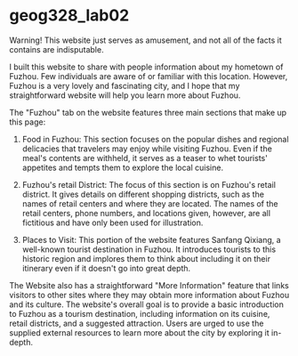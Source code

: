 # geog328_lab02

Warning! This website just serves as amusement, and not all of the facts it contains are indisputable.

I built this website to share with people information about my hometown of Fuzhou. Few individuals are aware of or familiar with this location. However, Fuzhou is a very lovely and fascinating city, and I hope that my straightforward website will help you learn more about Fuzhou. 


The "Fuzhou" tab on the website features three main sections that make up this page:

1. Food in Fuzhou: This section focuses on the popular dishes and regional delicacies that travelers may enjoy while visiting Fuzhou. Even if the meal's contents are withheld, it serves as a teaser to whet tourists' appetites and tempts them to explore the local cuisine.

2. Fuzhou's retail District: The focus of this section is on Fuzhou's retail district. It gives details on different shopping districts, such as the names of retail centers and where they are located. The names of the retail centers, phone numbers, and locations given, however, are all fictitious and have only been used for illustration.

3. Places to Visit: This portion of the website features Sanfang Qixiang, a well-known tourist destination in Fuzhou. It introduces tourists to this historic region and implores them to think about including it on their itinerary even if it doesn't go into great depth.

The Website also has a straightforward "More Information" feature that links visitors to other sites where they may obtain more information about Fuzhou and its culture. The website's overall goal is to provide a basic introduction to Fuzhou as a tourism destination, including information on its cuisine, retail districts, and a suggested attraction. Users are urged to use the supplied external resources to learn more about the city by exploring it in-depth.
